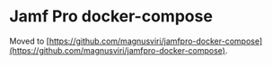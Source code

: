 # Jamf Pro docker-compose

Moved to [https://github.com/magnusviri/jamfpro-docker-compose](https://github.com/magnusviri/jamfpro-docker-compose).
